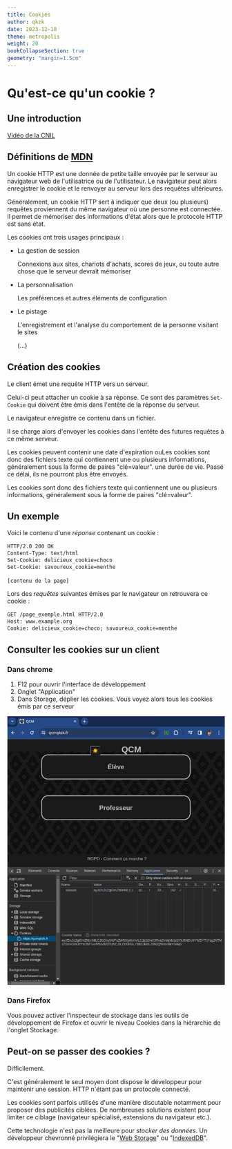 ```yaml
---
title: Cookies
author: qkzk
date: 2023-12-10
theme: metropolis
weight: 20
bookCollapseSection: true
geometry: "margin=1.5cm"
---
```


# Qu'est-ce qu'un cookie ?

## Une introduction

[Vidéo de la CNIL](https://video.cnil.fr/w/oZnjFZXdwn24YFfdApCAfP)

## Définitions de [MDN](https://developer.mozilla.org/fr/docs/Web/HTTP/Cookies)

Un cookie HTTP est une donnée de petite taille envoyée par le serveur au navigateur web de l'utilisatrice ou de l'utilisateur. Le navigateur peut alors enregistrer le cookie et le renvoyer au serveur lors des requêtes ultérieures.

Généralement, un cookie HTTP sert à indiquer que deux (ou plusieurs) requêtes proviennent du même navigateur où une personne est connectée. Il permet de mémoriser des informations d'état alors que le protocole HTTP est sans état.

Les cookies ont trois usages principaux :

- La gestion de session

  Connexions aux sites, chariots d'achats, scores de jeux, ou toute autre chose que le serveur devrait mémoriser

- La personnalisation

  Les préférences et autres éléments de configuration

- Le pistage

  L'enregistrement et l'analyse du comportement de la personne visitant le sites

  (...)

## Création des cookies

Le client émet une requête HTTP vers un serveur.

Celui-ci peut attacher un cookie à sa réponse. Ce sont des paramètres `Set-Cookie` qui doivent être émis dans l'entête de la réponse du serveur.

Le navigateur enregistre ce contenu dans un fichier.

Il se charge alors d'envoyer les cookies dans l'entête des futures requêtes à ce même serveur.

Les cookies peuvent contenir une date d'expiration ouLes cookies sont donc des fichiers texte qui contiennent une ou plusieurs informations, généralement sous la forme de paires "clé=valeur". une durée de vie. Passé ce délai, ils ne pourront plus être envoyés.

Les cookies sont donc des fichiers texte qui contiennent une ou plusieurs informations, généralement sous la forme de paires "clé=valeur".

## Un exemple

Voici le contenu d'une _réponse_ contenant un cookie :

```http
HTTP/2.0 200 OK
Content-Type: text/html
Set-Cookie: delicieux_cookie=choco
Set-Cookie: savoureux_cookie=menthe

[contenu de la page]
```

Lors des _requêtes_ suivantes émises par le navigateur on retrouvera ce cookie :

```http
GET /page_exemple.html HTTP/2.0
Host: www.example.org
Cookie: delicieux_cookie=choco; savoureux_cookie=menthe
```

## Consulter les cookies sur un client

### Dans chrome

1. F12 pour ouvrir l'interface de développement
2. Onglet "Application"
3. Dans Storage, déplier les cookies. Vous voyez alors tous les cookies émis par ce serveur

![Cookie de mon site](./cookie.png)

### Dans Firefox

Vous pouvez activer l'inspecteur de stockage dans les outils de développement de Firefox et ouvrir le niveau Cookies dans la hiérarchie de l'onglet Stockage.

## Peut-on se passer des cookies ?

Difficilement.

C'est généralement le seul moyen dont dispose le développeur pour maintenir une session. HTTP n'étant pas un protocole connecté.

Les cookies sont parfois utilisés d'une manière discutable notamment pour proposer des publicités ciblées. De nombreuses solutions existent pour limiter ce ciblage (navigateur spécialisé, extensions du navigateur etc.).

Cette technologie n'est pas la meilleure pour _stocker des données_. Un développeur chevronné privilégiera le "[Web Storage](https://developer.mozilla.org/fr/docs/Web/API/Web_Storage_API)" ou "[IndexedDB](https://developer.mozilla.org/fr/docs/Web/API/IndexedDB_API)".
